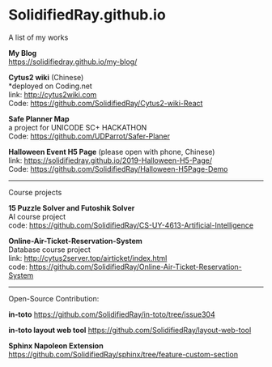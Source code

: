 # SolidifiedRay.github.io
A list of my works

**My Blog**  
https://solidifiedray.github.io/my-blog/  

**Cytus2 wiki** (Chinese)  
*deployed on Coding.net    
link: http://cytus2wiki.com  
Code: https://github.com/SolidifiedRay/Cytus2-wiki-React

**Safe Planner Map**   
a project for UNICODE SC+ HACKATHON  
Code: https://github.com/UDParrot/Safer-Planer

**Halloween Event H5 Page** (please open with phone, Chinese)    
link: https://solidifiedray.github.io/2019-Halloween-H5-Page/  
Code: https://github.com/SolidifiedRay/Halloween-H5Page-Demo  

___________________________________________________________________________________

Course projects

**15 Puzzle Solver and Futoshik Solver**  
AI course project  
code: https://github.com/SolidifiedRay/CS-UY-4613-Artificial-Intelligence


**Online-Air-Ticket-Reservation-System**  
Database course project  
link: http://cytus2server.top/airticket/index.html  
code: https://github.com/SolidifiedRay/Online-Air-Ticket-Reservation-System  

___________________________________________________________________________________

Open-Source Contribution:

**in-toto**
https://github.com/SolidifiedRay/in-toto/tree/issue304

**in-toto layout web tool**
https://github.com/SolidifiedRay/layout-web-tool

**Sphinx Napoleon Extension**
https://github.com/SolidifiedRay/sphinx/tree/feature-custom-section

